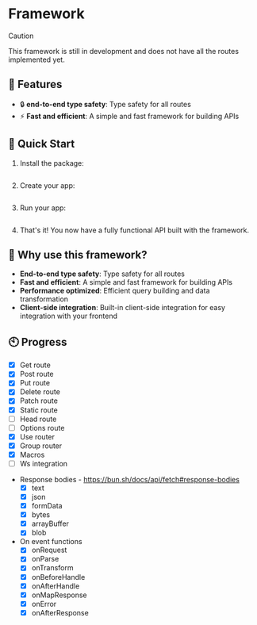 # Framework

> [!CAUTION]
> This framework is still in development and does not have all the routes implemented yet.

## 🌟 Features

- 🔒 **end-to-end type safety**: Type safety for all routes
- ⚡ **Fast and efficient**: A simple and fast framework for building APIs

## 🚀 Quick Start

1. Install the package:

```bash

```

2. Create your app:

```typescript

```

3. Run your app:

```bash

```

4. That's it! You now have a fully functional API built with the framework.

## 🌟 Why use this framework?

- **End-to-end type safety**: Type safety for all routes
- **Fast and efficient**: A simple and fast framework for building APIs
- **Performance optimized**: Efficient query building and data transformation
- **Client-side integration**: Built-in client-side integration for easy integration with your frontend

## 🕙 Progress

- [x] Get route
- [x] Post route
- [X] Put route
- [X] Delete route
- [X] Patch route
- [X] Static route
- [ ] Head route
- [ ] Options route
- [x] Use router
- [x] Group router
- [x] Macros
- [ ] Ws integration
- Response bodies - https://bun.sh/docs/api/fetch#response-bodies
    - [x] text
    - [x] json
    - [x] formData
    - [x] bytes
    - [x] arrayBuffer
    - [x] blob
- On event functions
    - [x] onRequest
    - [x] onParse
    - [x] onTransform
    - [x] onBeforeHandle
    - [x] onAfterHandle
    - [x] onMapResponse
    - [x] onError
    - [x] onAfterResponse
